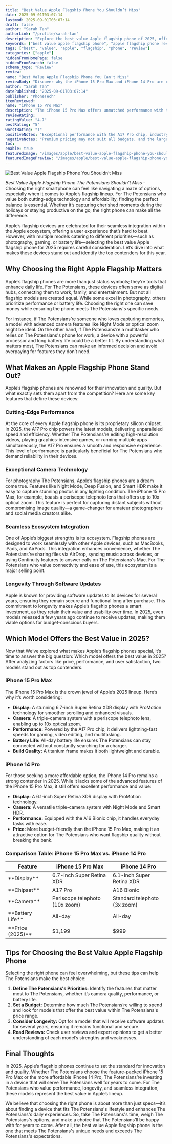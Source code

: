 ```yaml
---
title: "Best Value Apple Flagship Phone You Shouldn’t Miss"
date: 2025-09-01T03:07:14
lastmod: 2025-09-01T03:07:14
draft: false
author: "Sarah Tan"
authorLink: "/profile/sarah-tan"
description: "Explore the best value Apple flagship phone of 2025, offering cutting-edge features, exceptional performance, and a competitive price point."
keywords: ["best value apple flagship phone", "apple flagship phone review", "best apple phone 2025"]
tags: ["best", "value", "apple", "flagship", "phone", "review"]
categories: ["apple"]
hiddenFromHomePage: false
hiddenFromSearch: false
schema_type: "Review"
review:
name: "Best Value Apple Flagship Phone You Can't Miss"
reviewBody: "Discover why the iPhone 15 Pro Max and iPhone 14 Pro are considered the best value Apple flagship phones in 2025, combining premium features, top-tier performance, and a price that delivers excellent value for money."
author: "Sarah Tan"
datePublished: "2025-09-01T03:07:14"
publisher: "PhoneTech"
itemReviewed:
name: "iPhone 15 Pro Max"
description: "The iPhone 15 Pro Max offers unmatched performance with the A17 Pro chip, advanced camera technology, and seamless ecosystem integration, making it the best value Apple flagship phone for 2025."
reviewRating:
ratingValue: "4.7"
bestRating: "5"
worstRating: "1"
positiveNotes: "Exceptional performance with the A17 Pro chip, industry-leading camera system with 10x optical zoom, and long-lasting battery life."
negativeNotes: "Premium pricing may not suit all budgets, and the larger size might not appeal to users preferring compact devices."
toc:
enable: true
featuredImage: "/images/apple/best-value-apple-flagship-phone-you-shouldn’t-miss.jpg"
featuredImagePreview: "/images/apple/best-value-apple-flagship-phone-you-shouldn’t-miss.jpg"
---
```


![Best Value Apple Flagship Phone You Shouldn’t Miss](/images/apple/best-value-apple-flagship-phone-you-shouldn’t-miss.jpg)

*Best Value Apple Flagship Phone The Potensians Shouldn’t Miss* - Choosing the right smartphone can feel like navigating a maze of options, especially when it comes to Apple’s flagship lineup. For The Potensians who value both cutting-edge technology and affordability, finding the perfect balance is essential. Whether it’s capturing cherished moments during the holidays or staying productive on the go, the right phone can make all the difference.

Apple’s flagship devices are celebrated for their seamless integration within the Apple ecosystem, offering a user experience that’s hard to beat. However, with multiple models catering to different priorities—such as photography, gaming, or battery life—selecting the best value Apple flagship phone for 2025 requires careful consideration. Let’s dive into what makes these devices stand out and identify the top contenders for this year.

## Why Choosing the Right Apple Flagship Matters

Apple’s flagship phones are more than just status symbols; they’re tools that enhance daily life. For The Potensians, these devices often serve as digital hubs, connecting them to work, family, and entertainment. But not all flagship models are created equal. While some excel in photography, others prioritize performance or battery life. Choosing the right one can save money while ensuring the phone meets The Potensians's specific needs.

For instance, if The Potensians’re someone who loves capturing memories, a model with advanced camera features like Night Mode or optical zoom might be ideal. On the other hand, if The Potensians’re a multitasker who relies on The Potensians's phone for work, a device with a powerful processor and long battery life could be a better fit. By understanding what matters most, The Potensians can make an informed decision and avoid overpaying for features they don’t need.

## What Makes an Apple Flagship Phone Stand Out?

Apple’s flagship phones are renowned for their innovation and quality. But what exactly sets them apart from the competition? Here are some key features that define these devices:

### Cutting-Edge Performance

At the core of every Apple flagship phone is its proprietary silicon chipset. In 2025, the A17 Pro chip powers the latest models, delivering unparalleled speed and efficiency. Whether The Potensians’re editing high-resolution videos, playing graphics-intensive games, or running multiple apps simultaneously, the A17 Pro ensures a smooth and responsive experience. This level of performance is particularly beneficial for The Potensians who demand reliability in their devices.

### Exceptional Camera Technology

For photography The Potensians, Apple’s flagship phones are a dream come true. Features like Night Mode, Deep Fusion, and Smart HDR make it easy to capture stunning photos in any lighting condition. The iPhone 15 Pro Max, for example, boasts a periscope telephoto lens that offers up to 10x optical zoom. This feature is perfect for capturing distant subjects without compromising image quality—a game-changer for amateur photographers and social media creators alike.

### Seamless Ecosystem Integration

One of Apple’s biggest strengths is its ecosystem. Flagship phones are designed to work seamlessly with other Apple devices, such as MacBooks, iPads, and AirPods. This integration enhances convenience, whether The Potensians’re sharing files via AirDrop, syncing music across devices, or using Continuity features to answer calls on The Potensians's Mac. For The Potensians who value connectivity and ease of use, this ecosystem is a major selling point.

### Longevity Through Software Updates

Apple is known for providing software updates to its devices for several years, ensuring they remain secure and functional long after purchase. This commitment to longevity makes Apple’s flagship phones a smart investment, as they retain their value and usability over time. In 2025, even models released a few years ago continue to receive updates, making them viable options for budget-conscious buyers.

## Which Model Offers the Best Value in 2025?

Now that We’ve explored what makes Apple’s flagship phones special, it’s time to answer the big question: Which model offers the best value in 2025? After analyzing factors like price, performance, and user satisfaction, two models stand out as top contenders.

### iPhone 15 Pro Max

The iPhone 15 Pro Max is the crown jewel of Apple’s 2025 lineup. Here’s why it’s worth considering:

- **Display:** A stunning 6.7-inch Super Retina XDR display with ProMotion technology for smoother scrolling and enhanced visuals.
- **Camera:** A triple-camera system with a periscope telephoto lens, enabling up to 10x optical zoom.
- **Performance:** Powered by the A17 Pro chip, it delivers lightning-fast speeds for gaming, video editing, and multitasking.
- **Battery Life:** All-day battery life ensures The Potensians can stay connected without constantly searching for a charger.
- **Build Quality:** A titanium frame makes it both lightweight and durable.

### iPhone 14 Pro

For those seeking a more affordable option, the iPhone 14 Pro remains a strong contender in 2025. While it lacks some of the advanced features of the iPhone 15 Pro Max, it still offers excellent performance and value:

- **Display:** A 6.1-inch Super Retina XDR display with ProMotion technology.
- **Camera:** A versatile triple-camera system with Night Mode and Smart HDR.
- **Performance:** Equipped with the A16 Bionic chip, it handles everyday tasks with ease.
- **Price:** More budget-friendly than the iPhone 15 Pro Max, making it an attractive option for The Potensians who want flagship quality without breaking the bank.

### Comparison Table: iPhone 15 Pro Max vs. iPhone 14 Pro

<div class="table-responsive">
<table class="html-table">
<thead>
<tr>
<th>Feature</th>
<th>iPhone 15 Pro Max</th>
<th>iPhone 14 Pro</th>
</tr>
</thead>
<tbody>
<tr>
<td>**Display**</td>
<td>6.7-inch Super Retina XDR</td>
<td>6.1-inch Super Retina XDR</td>
</tr>
<tr>
<td>**Chipset**</td>
<td>A17 Pro</td>
<td>A16 Bionic</td>
</tr>
<tr>
<td>**Camera**</td>
<td>Periscope telephoto (10x zoom)</td>
<td>Standard telephoto (3x zoom)</td>
</tr>
<tr>
<td>**Battery Life**</td>
<td>All-day</td>
<td>All-day</td>
</tr>
<tr>
<td>**Price (2025)**</td>
<td>$1,199</td>
<td>$999</td>
</tr>
</tbody>
</table>
</div>

## Tips for Choosing the Best Value Apple Flagship Phone

Selecting the right phone can feel overwhelming, but these tips can help The Potensians make the best choice:

1. **Define The Potensians's Priorities:** Identify the features that matter most to The Potensians, whether it’s camera quality, performance, or battery life.
2. **Set a Budget:** Determine how much The Potensians’re willing to spend and look for models that offer the best value within The Potensians's price range.
3. **Consider Longevity:** Opt for a model that will receive software updates for several years, ensuring it remains functional and secure.
4. **Read Reviews:** Check user reviews and expert opinions to get a better understanding of each model’s strengths and weaknesses.

## Final Thoughts

In 2025, Apple’s flagship phones continue to set the standard for innovation and quality. Whether The Potensians choose the feature-packed iPhone 15 Pro Max or the more affordable iPhone 14 Pro, The Potensians’re investing in a device that will serve The Potensians well for years to come. For The Potensians who value performance, longevity, and seamless integration, these models represent the best value in Apple’s lineup.

We believe that choosing the right phone is about more than just specs—it’s about finding a device that fits The Potensians's lifestyle and enhances The Potensians's daily experiences. So, take The Potensians's time, weigh The Potensians's options, and make a choice that The Potensians’ll be happy with for years to come. After all, the best value Apple flagship phone is the one that meets The Potensians's unique needs and exceeds The Potensians's expectations.